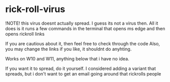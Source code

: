 # rick-roll-virus
!NOTE!
this virus doesnt actually spread. I guess its not a virus then.
All it does is it runs a few commands in the terminal that opens ms edge and then opens rickroll links


If you are cautious about it, then feel free to check through the code
Also, you may change the links if you like, it shouldnt do anyhting.

Works on W10 and W11, anything below that i have no idea.

If you want it to spread, do it yourself. I considered adding a variant that spreads, but i don't want to get an email going around that rickrolls people
